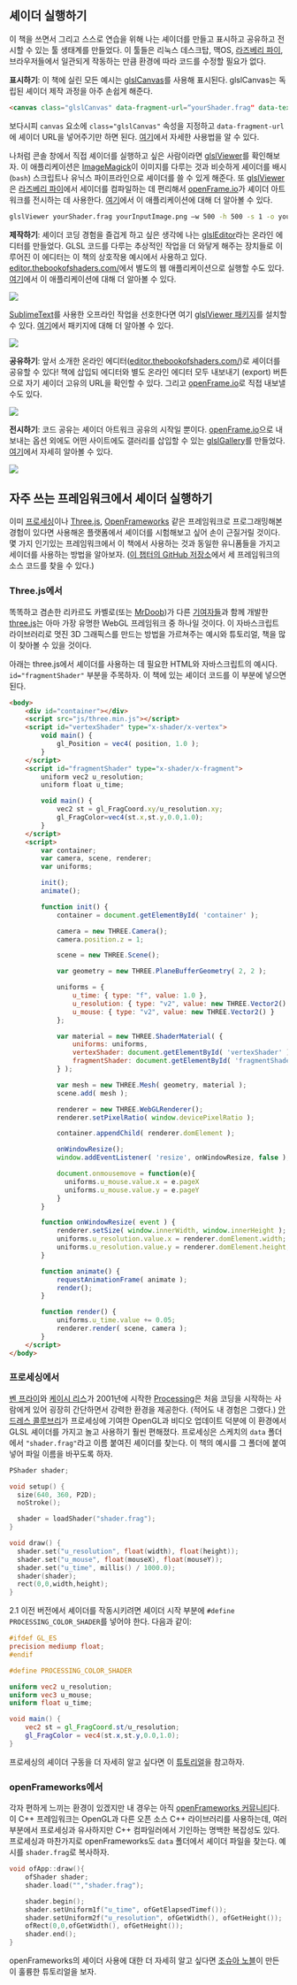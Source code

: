 ## 셰이더 실행하기

이 책을 쓰면서 그리고 스스로 연습을 위해 나는 셰이더를 만들고 표시하고 공유하고 전시할 수 있는 툴 생태계를 만들었다. 이 툴들은 리눅스 데스크탑, 맥OS, [라즈베리 파이](https://www.raspberrypi.org/), 브라우저들에서 일관되게 작동하는 만큼 환경에 따라 코드를 수정할 필요가 없다.

**표시하기**: 이 책에 실린 모든 예시는  [glslCanvas](https://github.com/patriciogonzalezvivo/glslCanvas)를 사용해 표시된다. glslCanvas는 독립된 셰이더 제작 과정을 아주 손쉽게 해준다.

```html
<canvas class="glslCanvas" data-fragment-url=“yourShader.frag" data-textures=“yourInputImage.png” width="500" height="500"></canvas>
```

보다시피 `canvas` 요소에 `class="glslCanvas"` 속성을 지정하고 `data-fragment-url`에 셰이더 URL을 넣어주기만 하면 된다. [여기](https://github.com/patriciogonzalezvivo/glslCanvas)에서 자세한 사용법을 알 수 있다.

나처럼 콘솔 창에서 직접 셰이더를 실행하고 싶은 사람이라면 [glslViewer](https://github.com/patriciogonzalezvivo/glslViewer)를 확인해보자. 이 애플리케이션은 [ImageMagick](http://www.imagemagick.org/script/index.php)이 이미지를 다루는 것과 비슷하게 셰이더를 배시 (`bash`) 스크립트나 유닉스 파이프라인으로 셰이더를 쓸 수 있게 해준다. 또 [glslViewer](https://github.com/patriciogonzalezvivo/glslViewer)은 [라즈베리 파이](https://www.raspberrypi.org/)에서 세이더를 컴파일하는 데 편리해서 [openFrame.io](http://openframe.io/)가 셰이더 아트워크를 전시하는 데 사용한다. [여기](https://github.com/patriciogonzalezvivo/glslViewer)에서 이 애플리케이션에 대해 더 알아볼 수 있다.

```bash
glslViewer yourShader.frag yourInputImage.png —w 500 -h 500 -s 1 -o yourOutputImage.png
```

**제작하기**: 셰이더 코딩 경험을 즐겁게 하고 싶은 생각에 나는 [glslEditor](https://github.com/patriciogonzalezvivo/glslEditor)라는 온라인 에디터를 만들었다. GLSL 코드를 다루는 추상적인 작업을 더 와닿게 해주는 장치들로 이루어진 이 에디터는 이 책의 상호작용 예시에서 사용하고 있다. [editor.thebookofshaders.com/](http://editor.thebookofshaders.com/)에서 별도의 웹 애플리케이션으로 실행할 수도 있다. [여기](https://github.com/patriciogonzalezvivo/glslEditor)에서 이 애플리케이션에 대해 더 알아볼 수 있다.

![](glslEditor-01.gif)

[SublimeText](https://www.sublimetext.com/)를 사용한 오프라인 작업을 선호한다면 여기 [glslViewer 패키지](https://packagecontrol.io/packages/glslViewer)를 설치할 수 있다. [여기](https://github.com/patriciogonzalezvivo/sublime-glslViewer)에서 패키지에 대해 더 알아볼 수 있다. 

![](glslViewer.gif)

**공유하기**: 앞서 소개한 온라인 에디터([editor.thebookofshaders.com/](http://editor.thebookofshaders.com/))로 셰이더를 공유할 수 있다! 책에 삽입되 에디터와 별도 온라인 에디터 모두 내보내기 (export) 버튼으로 자기 셰이더 고유의 URL을 확인할 수 있다. 그리고 [openFrame.io](http://openframe.io/)로 직접 내보낼 수도 있다.

![](glslEditor-00.gif)

**전시하기**: 코드 공유는 셰이더 아트워크 공유의 시작일 뿐이다. [openFrame.io](http://openframe.io/)으로 내보내는 옵션 외에도 어떤 사이트에도 갤러리를 삽입할 수 있는 [glslGallery](https://github.com/patriciogonzalezvivo/glslGallery)를 만들었다. [여기](https://github.com/patriciogonzalezvivo/glslGallery)에서 자세히 알아볼 수 있다.

![](glslGallery.gif)

## 자주 쓰는 프레임워크에서 셰이더 실행하기

이미 [프로세싱](https://processing.org/)이나 [Three.js](http://threejs.org/), [OpenFrameworks](http://openframeworks.cc/) 같은 프레임워크로 프로그래밍해본 경험이 있다면 사용해온 플랫폼에서 셰이더를 시험해보고 싶어 손이 근질거릴 것이다. 몇 가지 인기있는 프레임워크에서 이 책에서 사용하는 것과 동일한 유니폼들을 가지고 세이더를 사용하는 방법을 알아보자. ([이 챕터의 GitHub 저장소](https://github.com/patriciogonzalezvivo/thebookofshaders/tree/master/04)에서 세 프레임워크의 소스 코드를 찾을 수 있다.)

### **Three.js**에서

똑똑하고 겸손한 리카르도 카벨로(또는 [MrDoob](https://twitter.com/mrdoob))가 다른 [기여자들](https://github.com/mrdoob/three.js/graphs/contributors)과 함께 개발한 [three.js](http://threejs.org/)는 아마 가장 유명한 WebGL 프레임워크 중 하나일 것이다. 이 자바스크립트 라이브러리로 멋진 3D 그래픽스를 만드는 방법을 가르쳐주는 예시와 튜토리얼, 책을 많이 찾아볼 수 있을 것이다.

아래는 three.js에서 셰이더를 사용하는 데 필요한 HTML와 자바스크립트의 예시다. `id="fragmentShader"` 부분을 주목하자. 이 책에 있는 셰이더 코드를 이 부분에 넣으면 된다.

```html
<body>
    <div id="container"></div>
    <script src="js/three.min.js"></script>
    <script id="vertexShader" type="x-shader/x-vertex">
        void main() {
            gl_Position = vec4( position, 1.0 );
        }
    </script>
    <script id="fragmentShader" type="x-shader/x-fragment">
        uniform vec2 u_resolution;
        uniform float u_time;

        void main() {
            vec2 st = gl_FragCoord.xy/u_resolution.xy;
            gl_FragColor=vec4(st.x,st.y,0.0,1.0);
        }
    </script>
    <script>
        var container;
        var camera, scene, renderer;
        var uniforms;

        init();
        animate();

        function init() {
            container = document.getElementById( 'container' );

            camera = new THREE.Camera();
            camera.position.z = 1;

            scene = new THREE.Scene();

            var geometry = new THREE.PlaneBufferGeometry( 2, 2 );

            uniforms = {
                u_time: { type: "f", value: 1.0 },
                u_resolution: { type: "v2", value: new THREE.Vector2() },
                u_mouse: { type: "v2", value: new THREE.Vector2() }
            };

            var material = new THREE.ShaderMaterial( {
                uniforms: uniforms,
                vertexShader: document.getElementById( 'vertexShader' ).textContent,
                fragmentShader: document.getElementById( 'fragmentShader' ).textContent
            } );

            var mesh = new THREE.Mesh( geometry, material );
            scene.add( mesh );

            renderer = new THREE.WebGLRenderer();
            renderer.setPixelRatio( window.devicePixelRatio );

            container.appendChild( renderer.domElement );

            onWindowResize();
            window.addEventListener( 'resize', onWindowResize, false );

            document.onmousemove = function(e){
              uniforms.u_mouse.value.x = e.pageX
              uniforms.u_mouse.value.y = e.pageY
            }
        }

        function onWindowResize( event ) {
            renderer.setSize( window.innerWidth, window.innerHeight );
            uniforms.u_resolution.value.x = renderer.domElement.width;
            uniforms.u_resolution.value.y = renderer.domElement.height;
        }

        function animate() {
            requestAnimationFrame( animate );
            render();
        }

        function render() {
            uniforms.u_time.value += 0.05;
            renderer.render( scene, camera );
        }
    </script>
</body>
```

### **프로세싱**에서

[벤 프라이](http://benfry.com/)와 [케이시 리스](http://reas.com/)가 2001년에 시작한 [Processing](https://processing.org/)은 처음 코딩을 시작하는 사람에게 있어 굉장히 간단하면서 강력한 환경을 제공한다. (적어도 내 경험은 그랬다.) [안드레스 콜루브리](https://codeanticode.wordpress.com/)가 프로세싱에 기여한 OpenGL과 비디오 업데이트 덕분에 이 환경에서 GLSL 셰이더를 가지고 놀고 사용하기 훨씬 편해졌다. 프로세싱은 스케치의 `data` 폴더에서 `"shader.frag"`라고 이름 붙여진 셰이더를 찾는다. 이 책의 예시를 그 폴더에 붙여넣어 파일 이름을 바꾸도록 하자.

```cpp
PShader shader;

void setup() {
  size(640, 360, P2D);
  noStroke();

  shader = loadShader("shader.frag");
}

void draw() {
  shader.set("u_resolution", float(width), float(height));
  shader.set("u_mouse", float(mouseX), float(mouseY));
  shader.set("u_time", millis() / 1000.0);
  shader(shader);
  rect(0,0,width,height);
}
```

2.1 이전 버전에서 셰이더를 작동시키려면 셰이더 시작 부분에 `#define PROCESSING_COLOR_SHADER`를 넣어야 한다. 다음과 같이:

```glsl
#ifdef GL_ES
precision mediump float;
#endif

#define PROCESSING_COLOR_SHADER

uniform vec2 u_resolution;
uniform vec3 u_mouse;
uniform float u_time;

void main() {
    vec2 st = gl_FragCoord.st/u_resolution;
    gl_FragColor = vec4(st.x,st.y,0.0,1.0);
}
```

프로세싱의 셰이더 구동을 더 자세히 알고 싶다면 이 [튜토리얼](https://processing.org/tutorials/pshader/)을 참고하자.

### **openFrameworks**에서

각자 편하게 느끼는 환경이 있겠지만 내 경우는 아직 [openFrameworks 커뮤니티](http://openframeworks.cc/)다. 이 C++ 프레임워크는 OpenGL과 다른 오픈 소스 C++ 라이브러리를 사용하는데, 여러 부분에서 프로세싱과 유사하지만 C++ 컴파일러에서 기인하는 명백한 복잡성도 있다. 프로세싱과 마찬가지로 openFrameworks도 `data` 폴더에서 셰이더 파일을 찾는다. 예시를 `shader.frag`로 복사하자.

```cpp
void ofApp::draw(){
    ofShader shader;
    shader.load("","shader.frag");

    shader.begin();
    shader.setUniform1f("u_time", ofGetElapsedTimef());
    shader.setUniform2f("u_resolution", ofGetWidth(), ofGetHeight());
    ofRect(0,0,ofGetWidth(), ofGetHeight());
    shader.end();
}
```

openFrameworks의 셰이더 사용에 대한 더 자세히 알고 싶다면 [조슈아 노블](http://thefactoryfactory.com/)이 만든 이 훌륭한 튜토리얼을 보자.

